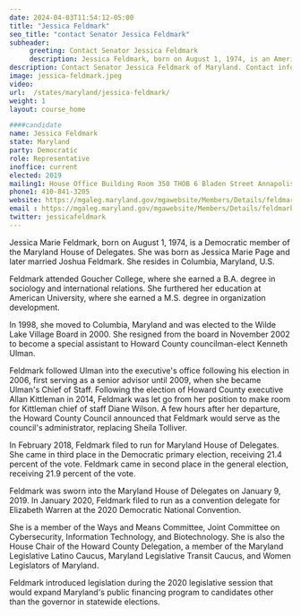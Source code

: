 ```yaml
---
date: 2024-04-03T11:54:12-05:00
title: "Jessica Feldmark"
seo_title: "contact Senator Jessica Feldmark"
subheader:
     greeting: Contact Senator Jessica Feldmark
     description: Jessica Feldmark, born on August 1, 1974, is an American politician affiliated with the Democratic Party. She serves as a member of the Maryland House of Delegates, representing District 12A. Feldmark assumed office on January 11, 2023.
description: Contact Senator Jessica Feldmark of Maryland. Contact information for Jessica Feldmark includes email address, phone number, and mailing address.
image: jessica-feldmark.jpeg
video:
url:  /states/maryland/jessica-feldmark/
weight: 1
layout: course_home

####candidate
name: Jessica Feldmark
state: Maryland
party: Democratic
role: Representative
inoffice: current
elected: 2019
mailing1: House Office Building Room 350 THOB 6 Bladen Street Annapolis, MD 21401
phone1: 410-841-3205
website: https://mgaleg.maryland.gov/mgawebsite/Members/Details/feldmark01/
email : https://mgaleg.maryland.gov/mgawebsite/Members/Details/feldmark01/
twitter: jessicafeldmark
---
```


Jessica Marie Feldmark, born on August 1, 1974, is a Democratic member of the Maryland House of Delegates. She was born as Jessica Marie Page and later married Joshua Feldmark. She resides in Columbia, Maryland, U.S.

Feldmark attended Goucher College, where she earned a B.A. degree in sociology and international relations. She furthered her education at American University, where she earned a M.S. degree in organization development.

In 1998, she moved to Columbia, Maryland and was elected to the Wilde Lake Village Board in 2000. She resigned from the board in November 2002 to become a special assistant to Howard County councilman-elect Kenneth Ulman.

Feldmark followed Ulman into the executive's office following his election in 2006, first serving as a senior advisor until 2009, when she became Ulman's Chief of Staff. Following the election of Howard County executive Allan Kittleman in 2014, Feldmark was let go from her position to make room for Kittleman chief of staff Diane Wilson. A few hours after her departure, the Howard County Council announced that Feldmark would serve as the council's administrator, replacing Sheila Tolliver.

In February 2018, Feldmark filed to run for Maryland House of Delegates. She came in third place in the Democratic primary election, receiving 21.4 percent of the vote. Feldmark came in second place in the general election, receiving 21.9 percent of the vote.

Feldmark was sworn into the Maryland House of Delegates on January 9, 2019. In January 2020, Feldmark filed to run as a convention delegate for Elizabeth Warren at the 2020 Democratic National Convention.

She is a member of the Ways and Means Committee, Joint Committee on Cybersecurity, Information Technology, and Biotechnology. She is also the House Chair of the Howard County Delegation, a member of the Maryland Legislative Latino Caucus, Maryland Legislative Transit Caucus, and Women Legislators of Maryland.

Feldmark introduced legislation during the 2020 legislative session that would expand Maryland's public financing program to candidates other than the governor in statewide elections.
